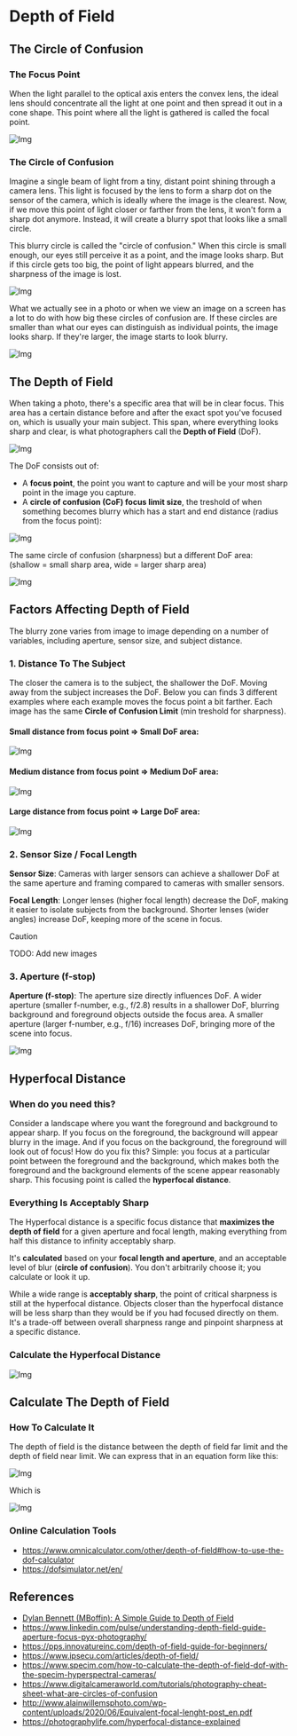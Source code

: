# Depth of Field

## The Circle of Confusion

### The Focus Point

When the light parallel to the optical axis enters the convex lens, the ideal lens should concentrate all the light at one point and then spread it out in a cone shape. This point where all the light is gathered is called the focal point.

![Img](static/dof/focus_point.png)

### The Circle of Confusion

Imagine a single beam of light from a tiny, distant point shining through a camera lens. This light is focused by the lens to form a sharp dot on the sensor of the camera, which is ideally where the image is the clearest. Now, if we move this point of light closer or farther from the lens, it won't form a sharp dot anymore. Instead, it will create a blurry spot that looks like a small circle.

This blurry circle is called the "circle of confusion." When this circle is small enough, our eyes still perceive it as a point, and the image looks sharp. But if this circle gets too big, the point of light appears blurred, and the sharpness of the image is lost.

![Img](static/dof/circle_of_confusion_1.png)

What we actually see in a photo or when we view an image on a screen has a lot to do with how big these circles of confusion are. If these circles are smaller than what our eyes can distinguish as individual points, the image looks sharp. If they're larger, the image starts to look blurry.

![Img](static/dof/circle_of_confusion_2.png)

## The Depth of Field

When taking a photo, there's a specific area that will be in clear focus. This area has a certain distance before and after the exact spot you've focused on, which is usually your main subject. This span, where everything looks sharp and clear, is what photographers call the **Depth of Field** (DoF).

![Img](static/dof/dof_example_tree_1.png)

The DoF consists out of:
- A **focus point**, the point you want to capture and will be your most sharp point in the image you capture.
- A **circle of confusion (CoF) focus limit size**, the treshold of when something becomes blurry which has a start and end distance (radius from the focus point):

![Img](static/dof/dof_example_tree_2.png)

The same circle of confusion (sharpness) but a different DoF area:  
(shallow = small sharp area,  wide = larger sharp area)

![Img](static/dof/shallow_vs_wide_dof.png)

## Factors Affecting Depth of Field

The blurry zone varies from image to image depending on a number of variables, including aperture, sensor size, and subject distance.

### 1. Distance To The Subject

The closer the camera is to the subject, the shallower the DoF. Moving away from the subject increases the DoF. Below you can finds 3 different examples where each example moves the focus point a bit farther. Each image has the same **Circle of Confusion Limit** (min treshold for sharpness).

#### Small distance from focus point => Small DoF area:

![Img](./static/dof/distance_1.png)

#### Medium distance from focus point => Medium DoF area:

![Img](./static/dof/distance_2.png)

#### Large distance from focus point => Large DoF area:

![Img](./static/dof/distance_3.png)

### 2. Sensor Size / Focal Length

**Sensor Size**: Cameras with larger sensors can achieve a shallower DoF at the same aperture and framing compared to cameras with smaller sensors.

**Focal Length**: Longer lenses (higher focal length) decrease the DoF, making it easier to isolate subjects from the background. Shorter lenses (wider angles) increase DoF, keeping more of the scene in focus.

> [!CAUTION]
> TODO: Add new images

### 3. Aperture (f-stop)

**Aperture (f-stop)**: The aperture size directly influences DoF. A wider aperture (smaller f-number, e.g., f/2.8) results in a shallower DoF, blurring background and foreground objects outside the focus area. A smaller aperture (larger f-number, e.g., f/16) increases DoF, bringing more of the scene into focus.

![Img](static/dof/calculate_dof_2.png)

## Hyperfocal Distance

### When do you need this?

Consider a landscape where you want the foreground and background to appear sharp. If you focus on the foreground, the background will appear blurry in the image. And if you focus on the background, the foreground will look out of focus! How do you fix this? Simple: you focus at a particular point between the foreground and the background, which makes both the foreground and the background elements of the scene appear reasonably sharp. This focusing point is called the **hyperfocal distance**.

### Everything Is Acceptably Sharp

The Hyperfocal distance is a specific focus distance that **maximizes the depth of field** for a given aperture and focal length, making everything from half this distance to infinity acceptably sharp.

It's **calculated** based on your **focal length and aperture**, and an acceptable level of blur (**circle of confusion**). You don't arbitrarily choose it; you calculate or look it up.

While a wide range is **acceptably sharp**, the point of critical sharpness is still at the hyperfocal distance. Objects closer than the hyperfocal distance will be less sharp than they would be if you had focused directly on them. It's a trade-off between overall sharpness range and pinpoint sharpness at a specific distance.

### Calculate the Hyperfocal Distance

![Img](./static/dof/hyperfocal_formula.png)

## Calculate The Depth of Field

### How To Calculate It

The depth of field is the distance between the depth of field far limit and the depth of field near limit. We can express that in an equation form like this:

![Img](./static/dof/dof_formula.png)

Which is

![Img](./static/dof/dof_far_near_formula.png)

### Online Calculation Tools

- https://www.omnicalculator.com/other/depth-of-field#how-to-use-the-dof-calculator
- https://dofsimulator.net/en/

## References

- [Dylan Bennett (MBoffin): A Simple Guide to Depth of Field](https://www.youtube.com/watch?v=34jkJoN8qOI)
- https://www.linkedin.com/pulse/understanding-depth-field-guide-aperture-focus-pyx-photography/
- https://pps.innovatureinc.com/depth-of-field-guide-for-beginners/
- https://www.ipsecu.com/articles/depth-of-field/
- https://www.specim.com/how-to-calculate-the-depth-of-field-dof-with-the-specim-hyperspectral-cameras/
- https://www.digitalcameraworld.com/tutorials/photography-cheat-sheet-what-are-circles-of-confusion
- http://www.alainwillemsphoto.com/wp-content/uploads/2020/06/Equivalent-focal-lenght-post_en.pdf
- https://photographylife.com/hyperfocal-distance-explained